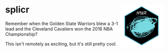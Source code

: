 # splicr <a><img src='https://github.com/joekirincic/splicr/blob/master/hexsticker2.png' align="right" height="139" /></a>

Remember when the Golden State Warriors blew a 3-1 lead and the Cleveland Cavaliers won the 2016 NBA Championship?

This isn't remotely as exciting, but it's still pretty cool.
